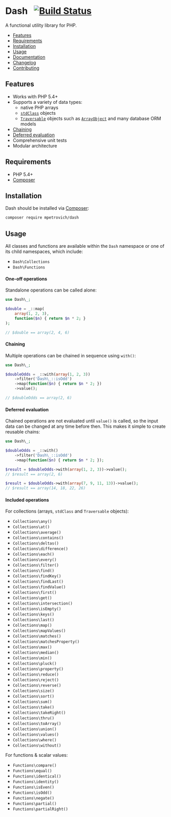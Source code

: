 Dash &nbsp; [![Build Status](https://travis-ci.org/mpetrovich/Dash.svg?branch=master)](https://travis-ci.org/mpetrovich/Dash)
====
A functional utility library for PHP.

- [Features](#features)
- [Requirements](#requirements)
- [Installation](#installation)
- [Usage](#usage)
- [Documentation](docs/index.html)
- [Changelog](CHANGELOG.md)
- [Contributing](CONTRIBUTING.md)


Features
--------
- Works with PHP 5.4+
- Supports a variety of data types:
	- native PHP arrays
	- [`stdClass`](http://php.net/manual/en/reserved.classes.php) objects
	- [`Traversable`](http://php.net/manual/en/class.traversable.php) objects such as [`ArrayObject`](http://php.net/manual/en/class.arrayobject.php) and many database ORM models
- [Chaining](#chaining)
- [Deferred evaluation](#deferred-evaluation)
- Comprehensive unit tests
- Modular architecture


Requirements
------------
- PHP 5.4+
- [Composer](https://getcomposer.org/)


Installation
------------
Dash should be installed via [Composer](https://getcomposer.org/):
```sh
composer require mpetrovich/dash
```


Usage
-----
All classes and functions are available within the `Dash` namespace or one of its child namespaces, which include:
- `Dash\Collections`
- `Dash\Functions`


#### One-off operations
Standalone operations can be called alone:

```php
use Dash\_;

$double = _::map(
	array(1, 2, 3),
	function($n) { return $n * 2; }
);

// $double == array(2, 4, 6)
```


#### Chaining
Multiple operations can be chained in sequence using `with()`:

```php
use Dash\_;

$doubleOdds = _::with(array(1, 2, 3))
	->filter('Dash\_::isOdd')
	->map(function($n) { return $n * 2; })
	->value();

// $doubleOdds == array(2, 6)
```


#### Deferred evaluation
Chained operations are not evaluated until `value()` is called, so the input data can be changed at any time before then. This makes it simple to create reusable chains:
```php
use Dash\_;

$doubleOdds = _::with()
	->filter('Dash\_::isOdd')
	->map(function($n) { return $n * 2; });

$result = $doubleOdds->with(array(1, 2, 3))->value();
// $result == array(2, 6)

$result = $doubleOdds->with(array(7, 9, 11, 13))->value();
// $result == array(14, 18, 22, 26)
```


#### Included operations
For collections (arrays, `stdClass` and `Traversable` objects):

- `Collections\any()`
- `Collections\at()`
- `Collections\average()`
- `Collections\contains()`
- `Collections\deltas()`
- `Collections\difference()`
- `Collections\each()`
- `Collections\every()`
- `Collections\filter()`
- `Collections\find()`
- `Collections\findKey()`
- `Collections\findLast()`
- `Collections\findValue()`
- `Collections\first()`
- `Collections\get()`
- `Collections\intersection()`
- `Collections\isEmpty()`
- `Collections\keys()`
- `Collections\last()`
- `Collections\map()`
- `Collections\mapValues()`
- `Collections\matches()`
- `Collections\matchesProperty()`
- `Collections\max()`
- `Collections\median()`
- `Collections\min()`
- `Collections\pluck()`
- `Collections\property()`
- `Collections\reduce()`
- `Collections\reject()`
- `Collections\reverse()`
- `Collections\size()`
- `Collections\sort()`
- `Collections\sum()`
- `Collections\take()`
- `Collections\takeRight()`
- `Collections\thru()`
- `Collections\toArray()`
- `Collections\union()`
- `Collections\values()`
- `Collections\where()`
- `Collections\without()`

For functions & scalar values:

- `Functions\compare()`
- `Functions\equal()`
- `Functions\identical()`
- `Functions\identity()`
- `Functions\isEven()`
- `Functions\isOdd()`
- `Functions\negate()`
- `Functions\partial()`
- `Functions\partialRight()`
